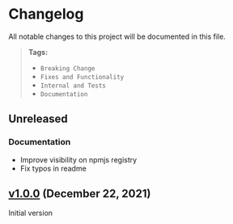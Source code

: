 # Changelog

All notable changes to this project will be documented in this file.

> **Tags:**
>
> - `Breaking Change`
> - `Fixes and Functionality`
> - `Internal and Tests`
> - `Documentation`

## Unreleased

### Documentation

- Improve visibility on npmjs registry
- Fix typos in readme

## [v1.0.0] (December 22, 2021)

Initial version

[v1.0.0]: https://github.com/xballoy/axios-fp-io-ts/releases/tag/v1.0.0
